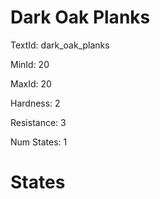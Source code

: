 # Dark Oak Planks

TextId: dark_oak_planks

MinId: 20

MaxId: 20

Hardness: 2

Resistance: 3


Num States: 1

# States
```

```